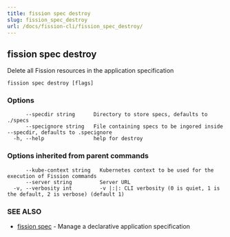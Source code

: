 ```yaml
---
title: fission spec destroy
slug: fission_spec_destroy
url: /docs/fission-cli/fission_spec_destroy/
---
```

## fission spec destroy

Delete all Fission resources in the application specification

```
fission spec destroy [flags]
```

### Options

```
      --specdir string      Directory to store specs, defaults to ./specs
      --specignore string   File containing specs to be ingored inside --specdir, defaults to .specignore
  -h, --help                help for destroy
```

### Options inherited from parent commands

```
      --kube-context string   Kubernetes context to be used for the execution of Fission commands
      --server string         Server URL
  -v, --verbosity int         -v |:|: CLI verbosity (0 is quiet, 1 is the default, 2 is verbose) (default 1)
```

### SEE ALSO

* [fission spec](/docs/fission-cli/fission_spec/)	 - Manage a declarative application specification

